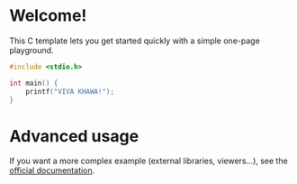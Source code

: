 # Welcome!

This C template lets you get started quickly with a simple one-page playground.

```C runnable
#include <stdio.h>

int main() {
	printf("VIVA KHAWA!");
}

```

# Advanced usage

If you want a more complex example (external libraries, viewers...), see the [official documentation](https://tech.io/playgrounds/408/tech-io-documentation).
